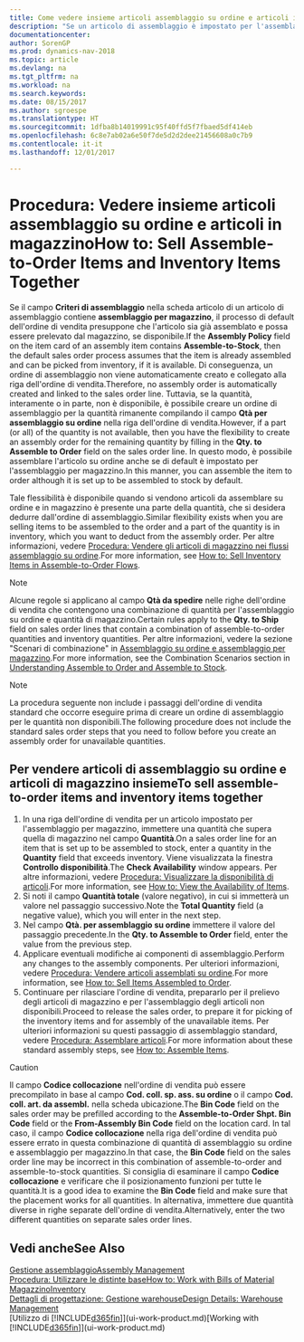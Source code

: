 ```yaml
---
title: Come vedere insieme articoli assemblaggio su ordine e articoli in magazzino
description: "Se un articolo di assemblaggio è impostato per l'assemblaggio per magazzino, il processo dell'ordine di vendita di default presuppone che l'articolo sia già assemblato e che possa essere prelevato dal magazzino, se disponibile. Tuttavia se una parte (o tutta) della quantità non è disponibile, è possibile scegliere al volo di creare un ordine di assemblaggio per la quantità rimanente."
documentationcenter: 
author: SorenGP
ms.prod: dynamics-nav-2018
ms.topic: article
ms.devlang: na
ms.tgt_pltfrm: na
ms.workload: na
ms.search.keywords: 
ms.date: 08/15/2017
ms.author: sgroespe
ms.translationtype: HT
ms.sourcegitcommit: 1dfba8b14019991c95f40ffd5f7fbaed5df414eb
ms.openlocfilehash: 6c8e7ab02a6e50f7de5d2d2dee21456608a0c7b9
ms.contentlocale: it-it
ms.lasthandoff: 12/01/2017

---
```

# <a name="how-to-sell-assemble-to-order-items-and-inventory-items-together"></a><span data-ttu-id="57707-104">Procedura: Vedere insieme articoli assemblaggio su ordine e articoli in magazzino</span><span class="sxs-lookup"><span data-stu-id="57707-104">How to: Sell Assemble-to-Order Items and Inventory Items Together</span></span>
<span data-ttu-id="57707-105">Se il campo **Criteri di assemblaggio** nella scheda articolo di un articolo di assemblaggio contiene **assemblaggio per magazzino**, il processo di default dell'ordine di vendita presuppone che l'articolo sia già assemblato e possa essere prelevato dal magazzino, se disponibile.</span><span class="sxs-lookup"><span data-stu-id="57707-105">If the **Assembly Policy** field on the item card of an assembly item contains **Assemble-to-Stock**, then the default sales order process assumes that the item is already assembled and can be picked from inventory, if it is available.</span></span> <span data-ttu-id="57707-106">Di conseguenza, un ordine di assemblaggio non viene automaticamente creato e collegato alla riga dell'ordine di vendita.</span><span class="sxs-lookup"><span data-stu-id="57707-106">Therefore, no assembly order is automatically created and linked to the sales order line.</span></span> <span data-ttu-id="57707-107">Tuttavia, se la quantità, interamente o in parte, non è disponibile, è possibile creare un ordine di assemblaggio per la quantità rimanente compilando il campo **Qtà per assemblaggio su ordine** nella riga dell'ordine di vendita.</span><span class="sxs-lookup"><span data-stu-id="57707-107">However, if a part (or all) of the quantity is not available, then you have the flexibility to create an assembly order for the remaining quantity by filling in the **Qty. to Assemble to Order** field on the sales order line.</span></span> <span data-ttu-id="57707-108">In questo modo, è possibile assemblare l'articolo su ordine anche se di default è impostato per l'assemblaggio per magazzino.</span><span class="sxs-lookup"><span data-stu-id="57707-108">In this manner, you can assemble the item to order although it is set up to be assembled to stock by default.</span></span>  

<span data-ttu-id="57707-109">Tale flessibilità è disponibile quando si vendono articoli da assemblare su ordine e in magazzino è presente una parte della quantità, che si desidera dedurre dall'ordine di assemblaggio.</span><span class="sxs-lookup"><span data-stu-id="57707-109">Similar flexibility exists when you are selling items to be assembled to the order and a part of the quantity is in inventory, which you want to deduct from the assembly order.</span></span> <span data-ttu-id="57707-110">Per altre informazioni, vedere [Procedura: Vendere gli articoli di magazzino nei flussi assemblaggio su ordine](assembly-how-to-sell-inventory-items-in-assemble-to-order-flows.md).</span><span class="sxs-lookup"><span data-stu-id="57707-110">For more information, see [How to: Sell Inventory Items in Assemble-to-Order Flows](assembly-how-to-sell-inventory-items-in-assemble-to-order-flows.md).</span></span>  

> [!NOTE]  
>  <span data-ttu-id="57707-111">Alcune regole si applicano al campo **Qtà da spedire** nelle righe dell'ordine di vendita che contengono una combinazione di quantità per l'assemblaggio su ordine e quantità di magazzino.</span><span class="sxs-lookup"><span data-stu-id="57707-111">Certain rules apply to the **Qty. to Ship** field on sales order lines that contain a combination of assemble-to-order quantities and inventory quantities.</span></span> <span data-ttu-id="57707-112">Per altre informazioni, vedere la sezione "Scenari di combinazione" in [Assemblaggio su ordine e assemblaggio per magazzino](assembly-assemble-to-order-or-assemble-to-stock.md).</span><span class="sxs-lookup"><span data-stu-id="57707-112">For more information, see the Combination Scenarios section in [Understanding Assemble to Order and Assemble to Stock](assembly-assemble-to-order-or-assemble-to-stock.md).</span></span>  

> [!NOTE]  
>  <span data-ttu-id="57707-113">La procedura seguente non include i passaggi dell'ordine di vendita standard che occorre eseguire prima di creare un ordine di assemblaggio per le quantità non disponibili.</span><span class="sxs-lookup"><span data-stu-id="57707-113">The following procedure does not include the standard sales order steps that you need to follow before you create an assembly order for unavailable quantities.</span></span>

## <a name="to-sell-assemble-to-order-items-and-inventory-items-together"></a><span data-ttu-id="57707-114">Per vendere articoli di assemblaggio su ordine e articoli di magazzino insieme</span><span class="sxs-lookup"><span data-stu-id="57707-114">To sell assemble-to-order items and inventory items together</span></span>  
1.  <span data-ttu-id="57707-115">In una riga dell'ordine di vendita per un articolo impostato per l'assemblaggio per magazzino, immettere una quantità che supera quella di magazzino nel campo **Quantità**.</span><span class="sxs-lookup"><span data-stu-id="57707-115">On a sales order line for an item that is set up to be assembled to stock, enter a quantity in the **Quantity** field that exceeds inventory.</span></span> <span data-ttu-id="57707-116">Viene visualizzata la finestra **Controllo disponibilità**.</span><span class="sxs-lookup"><span data-stu-id="57707-116">The **Check Availability** window appears.</span></span> <span data-ttu-id="57707-117">Per altre informazioni, vedere [Procedura: Visualizzare la disponibilità di articoli](inventory-how-availability-overview.md).</span><span class="sxs-lookup"><span data-stu-id="57707-117">For more information, see [How to: View the Availability of Items](inventory-how-availability-overview.md).</span></span> 
2.  <span data-ttu-id="57707-118">Si noti il campo **Quantità totale** (valore negativo), in cui si immetterà un valore nel passaggio successivo.</span><span class="sxs-lookup"><span data-stu-id="57707-118">Note the **Total Quantity** field (a negative value), which you will enter in the next step.</span></span>  
3.  <span data-ttu-id="57707-119">Nel campo **Qtà. per assemblaggio su ordine** immettere il valore del passaggio precedente.</span><span class="sxs-lookup"><span data-stu-id="57707-119">In the **Qty. to Assemble to Order** field, enter the value from the previous step.</span></span>  
4.  <span data-ttu-id="57707-120">Applicare eventuali modifiche ai componenti di assemblaggio.</span><span class="sxs-lookup"><span data-stu-id="57707-120">Perform any changes to the assembly components.</span></span> <span data-ttu-id="57707-121">Per ulteriori informazioni, vedere [Procedura: Vendere articoli assemblati su ordine](assembly-how-to-sell-items-assembled-to-order.md).</span><span class="sxs-lookup"><span data-stu-id="57707-121">For more information, see [How to: Sell Items Assembled to Order](assembly-how-to-sell-items-assembled-to-order.md).</span></span>  
5.  <span data-ttu-id="57707-122">Continuare per rilasciare l'ordine di vendita, prepararlo per il prelievo degli articoli di magazzino e per l'assemblaggio degli articoli non disponibili.</span><span class="sxs-lookup"><span data-stu-id="57707-122">Proceed to release the sales order, to prepare it for picking of the inventory items and for assembly of the unavailable items.</span></span> <span data-ttu-id="57707-123">Per ulteriori informazioni su questi passaggio di assemblaggio standard, vedere [Procedura: Assemblare articoli](assembly-how-to-assemble-items.md).</span><span class="sxs-lookup"><span data-stu-id="57707-123">For more information about these standard assembly steps, see [How to: Assemble Items](assembly-how-to-assemble-items.md).</span></span>  

> [!CAUTION]  
>  <span data-ttu-id="57707-124">Il campo **Codice collocazione** nell'ordine di vendita può essere precompilato in base al campo **Cod. coll. sp. ass. su ordine** o il campo **Cod. coll. art. da assembl.** nella scheda ubicazione.</span><span class="sxs-lookup"><span data-stu-id="57707-124">The **Bin Code** field on the sales order may be prefilled according to the **Assemble-to-Order Shpt. Bin Code** field or the **From-Assembly Bin Code** field on the location card.</span></span> <span data-ttu-id="57707-125">In tal caso, il campo **Codice collocazione** nella riga dell'ordine di vendita può essere errato in questa combinazione di quantità di assemblaggio su ordine e assemblaggio per magazzino.</span><span class="sxs-lookup"><span data-stu-id="57707-125">In that case, the **Bin Code** field on the sales order line may be incorrect in this combination of assemble-to-order and assemble-to-stock quantities.</span></span> <span data-ttu-id="57707-126">Si consiglia di esaminare il campo **Codice collocazione** e verificare che il posizionamento funzioni per tutte le quantità.</span><span class="sxs-lookup"><span data-stu-id="57707-126">It is a good idea to examine the **Bin Code** field and make sure that the placement works for all quantities.</span></span> <span data-ttu-id="57707-127">In alternativa, immettere due quantità diverse in righe separate dell'ordine di vendita.</span><span class="sxs-lookup"><span data-stu-id="57707-127">Alternatively, enter the two different quantities on separate sales order lines.</span></span>  

## <a name="see-also"></a><span data-ttu-id="57707-128">Vedi anche</span><span class="sxs-lookup"><span data-stu-id="57707-128">See Also</span></span>  
[<span data-ttu-id="57707-129">Gestione assemblaggio</span><span class="sxs-lookup"><span data-stu-id="57707-129">Assembly Management</span></span>](assembly-assemble-items.md)  
[<span data-ttu-id="57707-130">Procedura: Utilizzare le distinte base</span><span class="sxs-lookup"><span data-stu-id="57707-130">How to: Work with Bills of Material</span></span>](inventory-how-work-BOMs.md)  
[<span data-ttu-id="57707-131">Magazzino</span><span class="sxs-lookup"><span data-stu-id="57707-131">Inventory</span></span>](inventory-manage-inventory.md)  
[<span data-ttu-id="57707-132">Dettagli di progettazione: Gestione warehouse</span><span class="sxs-lookup"><span data-stu-id="57707-132">Design Details: Warehouse Management</span></span>](design-details-warehouse-management.md)  
<span data-ttu-id="57707-133">[Utilizzo di [!INCLUDE[d365fin](includes/d365fin_md.md)]](ui-work-product.md)</span><span class="sxs-lookup"><span data-stu-id="57707-133">[Working with [!INCLUDE[d365fin](includes/d365fin_md.md)]](ui-work-product.md)</span></span>


